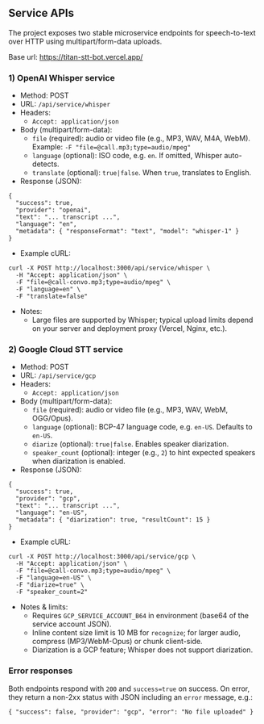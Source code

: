 ## Service APIs

The project exposes two stable microservice endpoints for speech-to-text over HTTP using multipart/form-data uploads.

Base url: https://titan-stt-bot.vercel.app/

### 1) OpenAI Whisper service

- Method: POST
- URL: `/api/service/whisper`
- Headers:
  - `Accept: application/json`
- Body (multipart/form-data):
  - `file` (required): audio or video file (e.g., MP3, WAV, M4A, WebM). Example: `-F "file=@call.mp3;type=audio/mpeg"`
  - `language` (optional): ISO code, e.g. `en`. If omitted, Whisper auto-detects.
  - `translate` (optional): `true|false`. When `true`, translates to English.
- Response (JSON):

```
{
  "success": true,
  "provider": "openai",
  "text": "... transcript ...",
  "language": "en",
  "metadata": { "responseFormat": "text", "model": "whisper-1" }
}
```

- Example cURL:

```
curl -X POST http://localhost:3000/api/service/whisper \
  -H "Accept: application/json" \
  -F "file=@call-convo.mp3;type=audio/mpeg" \
  -F "language=en" \
  -F "translate=false"
```

- Notes:
  - Large files are supported by Whisper; typical upload limits depend on your server and deployment proxy (Vercel, Nginx, etc.).

### 2) Google Cloud STT service

- Method: POST
- URL: `/api/service/gcp`
- Headers:
  - `Accept: application/json`
- Body (multipart/form-data):
  - `file` (required): audio or video file (e.g., MP3, WAV, WebM, OGG/Opus).
  - `language` (optional): BCP-47 language code, e.g. `en-US`. Defaults to `en-US`.
  - `diarize` (optional): `true|false`. Enables speaker diarization.
  - `speaker_count` (optional): integer (e.g., `2`) to hint expected speakers when diarization is enabled.
- Response (JSON):

```
{
  "success": true,
  "provider": "gcp",
  "text": "... transcript ...",
  "language": "en-US",
  "metadata": { "diarization": true, "resultCount": 15 }
}
```

- Example cURL:

```
curl -X POST http://localhost:3000/api/service/gcp \
  -H "Accept: application/json" \
  -F "file=@call-convo.mp3;type=audio/mpeg" \
  -F "language=en-US" \
  -F "diarize=true" \
  -F "speaker_count=2"
```

- Notes & limits:
  - Requires `GCP_SERVICE_ACCOUNT_B64` in environment (base64 of the service account JSON).
  - Inline content size limit is 10 MB for `recognize`; for larger audio, compress (MP3/WebM-Opus) or chunk client-side.
  - Diarization is a GCP feature; Whisper does not support diarization.

### Error responses

Both endpoints respond with `200` and `success=true` on success. On error, they return a non-2xx status with JSON including an `error` message, e.g.:

```
{ "success": false, "provider": "gcp", "error": "No file uploaded" }
```
